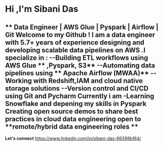 # Hi ,I'm Sibani Das
** Data Engineer | AWS Glue | Pyspark | Airflow | Git
Welcome to my Github ! I am a data engineer with 5.7+ years of experience designing and developing scalable data pipelines on AWS .I specialize in :
--Building ETL workflows using **AWS Glue ** ,**Pyspark**,** S3**
--Automating data pipelines using ** Apache Airflow (MWAA)**
--Working with **Redshift**,**IAM** and cloud native storage solutions 
--Version control and CI/CD using **Git** and **Pycharm**
Currently i am 
-Learning **Snowflake** and depening my skills in **Pyspark**
Creating open source demos to share best practices in cloud data engineering 
open to **remote/hybrid data engineering roles **
----
**Let's connect**
https://www.linkedin.com/in/sibani-das-66398b164/
